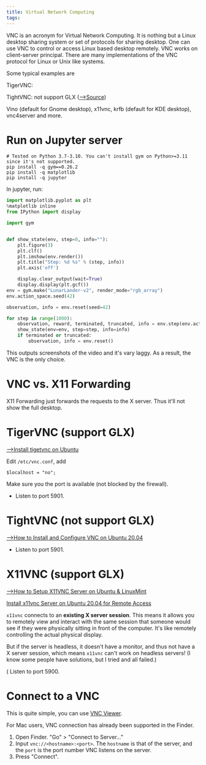 ```yaml
---
title: Virtual Network Computing
tags:
---
```


VNC is an acronym for Virtual Network Computing. It is nothing but a  Linux desktop sharing system or set of protocols for sharing desktop.  One can use VNC to control or access Linux based desktop remotely. VNC  works on client-server principal. There are many implementations of the  VNC protocol for Linux or Unix like systems. 

Some typical examples are  

TigerVNC: 

TightVNC: not support GLX ([-->Source](https://forums.raspberrypi.com/viewtopic.php?t=8200#p98101))

Vino (default for Gnome desktop), x11vnc, krfb  (default for KDE desktop), vnc4server and more.



# Run on Jupyter server

```shell
# Tested on Python 3.7-3.10. You can't install gym on Python>=3.11 since it's not supported.
pip install -q gym==0.26.2
pip install -q matplotlib
pip install -q jupyter
```

In jupyter, run:

```python
import matplotlib.pyplot as plt
%matplotlib inline
from IPython import display

import gym
```



```python

def show_state(env, step=0, info=""):
    plt.figure(3)
    plt.clf()
    plt.imshow(env.render())
    plt.title("Step: %d %s" % (step, info))
    plt.axis('off')

    display.clear_output(wait=True)
    display.display(plt.gcf())
env = gym.make("LunarLander-v2", render_mode="rgb_array")
env.action_space.seed(42)

observation, info = env.reset(seed=42)

for step in range(1000):
    observation, reward, terminated, truncated, info = env.step(env.action_space.sample())
    show_state(env=env, step=step, info=info)
    if terminated or truncated:
        observation, info = env.reset()
```

This outputs screenshots of the video and it's vary laggy. As a result, the VNC is the only choice.

# VNC vs. X11 Forwarding

X11 Forwarding just forwards the requests to the X server. Thus it'll not show the full desktop.



# TigerVNC (support GLX)

[-->Install tigetvnc on Ubuntu](https://www.cyberciti.biz/faq/install-and-configure-tigervnc-server-on-ubuntu-18-04/)

Edit `/etc/vnc.conf`, add 

```shell
$localhost = "no";
```



Make sure you the port is available (not blocked by the firewall).



* Listen to port 5901.

# TightVNC (not support GLX)

[-->How to Install and Configure VNC on Ubuntu 20.04](https://www.digitalocean.com/community/tutorials/how-to-install-and-configure-vnc-on-ubuntu-20-04)

* Listen to port 5901.

# X11VNC (support GLX)

[-->How to Setup X11VNC Server on Ubuntu & LinuxMint](https://tecadmin.net/setup-x11vnc-server-on-ubuntu-linuxmint/)

[Install x11vnc Server on Ubuntu 20.04 for Remote Access](https://omar2cloud.github.io/rasp/x11vnc/)

`x11vnc` connects to an **existing X server session**. This means it allows you to remotely view and interact with the same session that  someone would see if they were physically sitting in front of the  computer. It's like remotely controlling the actual physical display.

But if the server is headless, it doesn't have a monitor, and thus not have a X server session, which means  `x11vnc` can't work on headless servers! (I know some people have solutions, but I tried and all failed.)

( Listen to port 5900.

# Connect to a VNC

This is quite simple, you can use [VNC Viewer](https://www.google.com/url?sa=t&rct=j&q=&esrc=s&source=web&cd=&ved=2ahUKEwj7gubo3bmDAxXmEkQIHWJNB6kQFnoECAYQAQ&url=https%3A%2F%2Fwww.realvnc.com%2Fen%2Fconnect%2Fdownload%2Fviewer%2F&usg=AOvVaw0UTdY8kQhw7EWigV5-iC08&opi=89978449).

For Mac users, VNC connection has already been supported in the Finder. 

1. Open Finder. "Go" > "Connect to Server..."
2. Input `vnc://<hostname>:<port>`. The `hostname` is that of the server, and the `port` is the port number VNC listens on the server.
3. Press "Connect".


